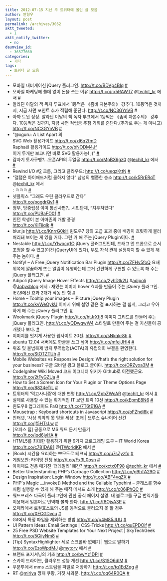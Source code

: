 ```yaml
---
title: 2012-07-15 지난 주 트위터에 올린 글 모음
author: 안형우
layout: post
permalink: /archives/3052
aktt_tweeted:
  - 1
aktt_notify_twitter:
  - no
daumview_id:
  - 36577660
categories:
  - 기타
tags:
  - 트위터 글 모음
---
```

<ul class="aktt_tweet_digest">
  <li>
    모바일 내비게이션 jQuery 플러그인. <a href="http://t.co/BDVp4BIq" rel="nofollow">http://t.co/BDVp4BIq</a> <a href="http://twitter.com/mytory/statuses/222145726606614528" class="aktt_tweet_time">#</a>
  </li>
  <li>
    모바일 마케팅에 쓸데 없이 돈을 쓰는 이유 <a href="http://t.co/rx5RAWT7" rel="nofollow">http://t.co/rx5RAWT7</a> @<a href="http://twitter.com/techit_kr" class="aktt_username">techit_kr</a> 에서 <a href="http://twitter.com/mytory/statuses/222606927119650817" class="aktt_tweet_time">#</a>
  </li>
  <li>
    알라딘 이달의 책 독자 투표에서 1등먹은 《좀비 자본주의》 강추다. 10등먹은 것까지, 지금 사면 포인트 추가 적립해 준단다. <a href="http://t.co/NC3GYnVB" rel="nofollow">http://t.co/NC3GYnVB</a> #
  </li>
  <li>
    아까 트윗 정정. 알라딘 이달의 책 독자 투표에서 1등먹은 《좀비 자본주의》 강추다. 10등먹은 것까지, 지금 사면 적립금 추첨 기회를 준단다.(추가로 주는 게 아니고) <a href="http://t.co/NC3GYnVB" rel="nofollow">http://t.co/NC3GYnVB</a> <a href="http://twitter.com/mytory/statuses/222625159612338177" class="aktt_tweet_time">#</a>
  </li>
  <li>
    "@xguru: A List Apart 의<br /> SVG Web 활용가이드 <a href="http://t.co/xl6q2fmD" rel="nofollow">http://t.co/xl6q2fmD</a><br /> Raphaël 활용가이드 <a href="http://t.co/bNODM4Jf" rel="nofollow">http://t.co/bNODM4Jf</a><br /> 이거 두개만 보고나면 바로 SVG 활용가능! ;)" <a href="http://twitter.com/mytory/statuses/222745839511154690" class="aktt_tweet_time">#</a>
  </li>
  <li>
    갑자기 토사구팽?…오픈API의 두얼굴 <a href="http://t.co/MpBX6gz0" rel="nofollow">http://t.co/MpBX6gz0</a> @<a href="http://twitter.com/techit_kr" class="aktt_username">techit_kr</a> 에서 <a href="http://twitter.com/mytory/statuses/222791741584060416" class="aktt_tweet_time">#</a>
  </li>
  <li>
    Rewind I/O #<a href="http://search.twitter.com/search?q=%232" class="aktt_hashtag">2</a> 크롬, 그리고 클라우드: <a href="http://t.co/ueqzKttN" rel="nofollow">http://t.co/ueqzKttN</a> <a href="http://twitter.com/mytory/statuses/222793727448588288" class="aktt_tweet_time">#</a>
  </li>
  <li>
    “갤탭은 아이패드처럼 쿨하지 않다” 삼성의 뻘쭘한 승소 <a href="http://t.co/k5RrERqT" rel="nofollow">http://t.co/k5RrERqT</a> @<a href="http://twitter.com/techit_kr" class="aktt_username">techit_kr</a> 에서<br /> : ㅋㅋㅋ <a href="http://twitter.com/mytory/statuses/222794380711436288" class="aktt_tweet_time">#</a>
  </li>
  <li>
    넷플릭스 “그래도 우린 클라우드로 간다”<br /> <a href="http://t.co/pogdrQv1" rel="nofollow">http://t.co/pogdrQv1</a> <a href="http://twitter.com/mytory/statuses/222871819793862657" class="aktt_tweet_time">#</a>
  </li>
  <li>
    정부, 망중립성 이미 통신사편?…시민단체, “치우쳐있다”<br /> <a href="http://t.co/PUBaFO01" rel="nofollow">http://t.co/PUBaFO01</a> <a href="http://twitter.com/mytory/statuses/222873086091988993" class="aktt_tweet_time">#</a>
  </li>
  <li>
    인턴 학생이 본 아마존의 개발 풍경<br /> <a href="http://t.co/KlFiiqlk" rel="nofollow">http://t.co/KlFiiqlk</a> <a href="http://twitter.com/mytory/statuses/222874077549965312" class="aktt_tweet_time">#</a>
  </li>
  <li>
    blur.js <a href="http://t.co/KnrrG0kH" rel="nofollow">http://t.co/KnrrG0kH</a> 윈도우7 창의 고급 효과 중에 배경이 흐릿하게 블러처리돼 보이는 게 있을 거다. 그런 거 해 주는 jQuery Plugin이다. <a href="http://twitter.com/mytory/statuses/222945816208343041" class="aktt_tweet_time">#</a>
  </li>
  <li>
    Nestable <a href="http://t.co/YIwocq1O" rel="nofollow">http://t.co/YIwocq1O</a> jQuery 플러그인인데, 드래그 앤 드롭으로 순서 조정을 할 수 있고(이건 jQueryUI에 있다), 부모 자식 관계 설정까지 할 수 있게 해 주는 놈이다. <a href="http://twitter.com/mytory/statuses/222948075369537536" class="aktt_tweet_time">#</a>
  </li>
  <li>
    Notify! &#8211; A Free jQuery Notification Bar Plugin <a href="http://t.co/ZFHv5foQ" rel="nofollow">http://t.co/ZFHv5foQ</a> 요새 위쪽에 깔끔하게 뜨는 알림이 유행하는데 그거 간편하게 구현할 수 있도록 해 주는 jQuery 플러그인. <a href="http://twitter.com/mytory/statuses/222948420187455489" class="aktt_tweet_time">#</a>
  </li>
  <li>
    Adipoli jQuery Image Hover Effects <a href="http://t.co/2yhDtk2U" rel="nofollow">http://t.co/2yhDtk2U</a> #<a href="http://search.twitter.com/search?q=%23adipoli" class="aktt_hashtag">adipoli</a> @<a href="http://twitter.com/Jobysblog" class="aktt_username">Jobysblog</a> 에서 : 재밌는 이미지 hover 효과를 만들어 주는 jQuery 플러그인. IE7,8에선 효과 2개가 작동 안 함 <a href="http://twitter.com/mytory/statuses/222950851029893121" class="aktt_tweet_time">#</a>
  </li>
  <li>
    Home &#8211; Tooltip your images &#8211; iPicture jQuery Plugin <a href="http://t.co/kvWeOykU" rel="nofollow">http://t.co/kvWeOykU</a> 이미지 위에 설명 같은 걸 표시하는 걸 쉽게, 그리고 우아하게 해 주는 jQuery 플러그인. <a href="http://twitter.com/mytory/statuses/222951162440204288" class="aktt_tweet_time">#</a>
  </li>
  <li>
    Wookmark jQuery Plugin <a href="http://t.co/htJrXfj8" rel="nofollow">http://t.co/htJrXfj8</a> 이미지 그리드를 만들어 주는 jQuery 플러그인. <a href="http://t.co/yQDwqwW4" rel="nofollow">http://t.co/yQDwqwW4</a> 스타일로 만들어 주는 걸 자신들이 공개했나 보다. <a href="http://twitter.com/mytory/statuses/222951796077903872" class="aktt_tweet_time">#</a>
  </li>
  <li>
    이미지를 멋지게 사용한 웹사이트 20선. <a href="http://t.co/sNkqkr8h" rel="nofollow">http://t.co/sNkqkr8h</a> <a href="http://twitter.com/mytory/statuses/222953002531692544" class="aktt_tweet_time">#</a>
  </li>
  <li>
    ubuntu 12.04 서버에도 한글을 쓰고 싶어 <a href="http://t.co/mfejJHI4" rel="nofollow">http://t.co/mfejJHI4</a> <a href="http://twitter.com/mytory/statuses/223099691196354560" class="aktt_tweet_time">#</a>
  </li>
  <li>
    위조 및 불법복제 방지 무역협정(ACTA)의 유럽의회 부결을 환영한다. <a href="http://t.co/StOTZTUh" rel="nofollow">http://t.co/StOTZTUh</a> <a href="http://twitter.com/mytory/statuses/223099945803194369" class="aktt_tweet_time">#</a>
  </li>
  <li>
    Mobile Websites vs Responsive Design: What’s the right solution for your business? 구글 모바일 광고 블로그 글이다. <a href="http://t.co/ORZyoa3M" rel="nofollow">http://t.co/ORZyoa3M</a> <a href="http://twitter.com/mytory/statuses/223100581328338944" class="aktt_tweet_time">#</a>
  </li>
  <li>
    CodeIgniter Wiki Moved 코드 이그니터 위키가 Github로 이전했군요. <a href="http://t.co/2tFyGZUa" rel="nofollow">http://t.co/2tFyGZUa</a> <a href="http://twitter.com/mytory/statuses/223100938422992896" class="aktt_tweet_time">#</a>
  </li>
  <li>
    How to Set a Screen Icon for Your Plugin or Theme Options Page <a href="http://t.co/8824eTiL" rel="nofollow">http://t.co/8824eTiL</a> <a href="http://twitter.com/mytory/statuses/223103293709221888" class="aktt_tweet_time">#</a>
  </li>
  <li>
    트위터의 ‘먹고사니즘’에 대한 변명 <a href="http://t.co/ZpbZWcAR" rel="nofollow">http://t.co/ZpbZWcAR</a> @<a href="http://twitter.com/techit_kr" class="aktt_username">techit_kr</a> 에서 <a href="http://twitter.com/mytory/statuses/223250454665113600" class="aktt_tweet_time">#</a>
  </li>
  <li>
    실제로 사용할 수 있는 획기적인 IT 보안 트릭 10선 <a href="http://t.co/kEpmE8N6" rel="nofollow">http://t.co/kEpmE8N6</a> <a href="http://twitter.com/mytory/statuses/223399901118205952" class="aktt_tweet_time">#</a>
  </li>
  <li>
    윈도우8 업그레이드 FaQ <a href="http://t.co/7T6tE1GA" rel="nofollow">http://t.co/7T6tE1GA</a> <a href="http://twitter.com/mytory/statuses/223418781593112577" class="aktt_tweet_time">#</a>
  </li>
  <li>
    Mousetrap : Keyboard shortcuts in Javascript <a href="http://t.co/oFZhdi8k" rel="nofollow">http://t.co/oFZhdi8k</a> <a href="http://twitter.com/mytory/statuses/223475886597488641" class="aktt_tweet_time">#</a>
  </li>
  <li>
    인터넷, ‘사상 최악의 못 믿을 세상’ 초래 | 브루스 슈나이어 신간<br /> <a href="http://t.co/jf5HTsLw" rel="nofollow">http://t.co/jf5HTsLw</a> <a href="http://twitter.com/mytory/statuses/223483497992568832" class="aktt_tweet_time">#</a>
  </li>
  <li>
    [오피스 팁] 공동으로 MS 워드 문서 만들기<br /> <a href="http://t.co/Iod6jyHA" rel="nofollow">http://t.co/Iod6jyHA</a> <a href="http://twitter.com/mytory/statuses/224066195668738048" class="aktt_tweet_time">#</a>
  </li>
  <li>
    HTML5를 최대한 활용하기 위한 9가지 프로그래밍 도구 &#8211; IT World Korea <a href="http://t.co/c781DA81" rel="nofollow">http://t.co/c781DA81</a> @<a href="http://twitter.com/ITWorldKR" class="aktt_username">ITWorldKR</a> 에서 <a href="http://twitter.com/mytory/statuses/224170526598377477" class="aktt_tweet_time">#</a>
  </li>
  <li>
    [Book] 시간을 요리하는 뽀모도로 테크닉 <a href="http://t.co/u7sZyzfo" rel="nofollow">http://t.co/u7sZyzfo</a> <a href="http://twitter.com/mytory/statuses/224274337350418432" class="aktt_tweet_time">#</a>
  </li>
  <li>
    게임보안: 타이밍 전쟁 <a href="http://t.co/Fx3L0osn" rel="nofollow">http://t.co/Fx3L0osn</a> <a href="http://twitter.com/mytory/statuses/224277251406045184" class="aktt_tweet_time">#</a>
  </li>
  <li>
    아이패드 전용 매거진 ‘더데일리’ 폐간? <a href="http://t.co/xctx0F98" rel="nofollow">http://t.co/xctx0F98</a> @<a href="http://twitter.com/techit_kr" class="aktt_username">techit_kr</a> 에서 <a href="http://twitter.com/mytory/statuses/224283271775793152" class="aktt_tweet_time">#</a>
  </li>
  <li>
    Better Understanding PHP’s Garbage Collection <a href="http://t.co/g9hTA29O" rel="nofollow">http://t.co/g9hTA29O</a> <a href="http://twitter.com/mytory/statuses/224286653701820418" class="aktt_tweet_time">#</a>
  </li>
  <li>
    Design Inspiration: Login Window <a href="http://t.co/ABF4vqZX" rel="nofollow">http://t.co/ABF4vqZX</a> <a href="http://twitter.com/mytory/statuses/224287055700701184" class="aktt_tweet_time">#</a>
  </li>
  <li>
    PHP's Magic __invoke() Method and the Callable Typehint &#8211; 클래스를 함수처럼 실행할 수 있게 해 주는 매직 메서드 소개 <a href="http://t.co/c06jPhQC" rel="nofollow">http://t.co/c06jPhQC</a> <a href="http://twitter.com/mytory/statuses/224289061861462016" class="aktt_tweet_time">#</a>
  </li>
  <li>
    워드프레스 다국어 플러그인에 관한 공식 페이지 설명. 내 블로그를 구글 번역기를 이용해서 일본어로 번역해 볼까 한다. <a href="http://codex.wordpress.org/ko:Multilingual_WordPress" rel="nofollow">http://t.co/f8OjsA3P</a> <a href="http://twitter.com/mytory/statuses/224291365973016578" class="aktt_tweet_time">#</a>
  </li>
  <li>
    오페라에서 로컬호스트의 JS를 동적으로 불러오지 못 할 경우 <a href="http://t.co/XECGDvcu" rel="nofollow">http://t.co/XECGDvcu</a> <a href="http://twitter.com/mytory/statuses/224299359544672258" class="aktt_tweet_time">#</a>
  </li>
  <li>
    Git에서 특정 파일을 제외하는 방법 <a href="http://t.co/p4M85JUU" rel="nofollow">http://t.co/p4M85JUU</a> <a href="http://twitter.com/mytory/statuses/224299591267401728" class="aktt_tweet_time">#</a>
  </li>
  <li>
    UI Pattern Ideas: Email Settings | CSS-Tricks <a href="http://t.co/quEPDOif" rel="nofollow">http://t.co/quEPDOif</a> <a href="http://twitter.com/mytory/statuses/224321167559888896" class="aktt_tweet_time">#</a>
  </li>
  <li>
    25 Free PSD Website Templates for Your Next Project | SkyTechGeek <a href="http://t.co/5GiiyNm8" rel="nofollow">http://t.co/5GiiyNm8</a> <a href="http://twitter.com/mytory/statuses/224321323097264128" class="aktt_tweet_time">#</a>
  </li>
  <li>
    [Tip] SyntaxHighlighter 세로 스크롤바 없애기 | 웹으로 말하기 <a href="http://t.co/EzoWpdMJ" rel="nofollow">http://t.co/EzoWpdMJ</a> @<a href="http://twitter.com/mytory" class="aktt_username">mytory</a> 에서 <a href="http://twitter.com/mytory/statuses/224398039589203969" class="aktt_tweet_time">#</a>
  </li>
  <li>
    브랜드 포지셔닝의 기초 <a href="http://t.co/bwYz1DPl" rel="nofollow">http://t.co/bwYz1DPl</a> <a href="http://twitter.com/mytory/statuses/224485119409405953" class="aktt_tweet_time">#</a>
  </li>
  <li>
    스카이 드라이브, 클라우드 성능 개선 <a href="http://t.co/S1SO6dIM" rel="nofollow">http://t.co/S1SO6dIM</a> <a href="http://twitter.com/mytory/statuses/224486653744513024" class="aktt_tweet_time">#</a>
  </li>
  <li>
    우분투에서 mms 스트림을 파일로 저장하기 <a href="http://t.co/tq1EdZqg" rel="nofollow">http://t.co/tq1EdZqg</a> <a href="http://twitter.com/mytory/statuses/224493639223615488" class="aktt_tweet_time">#</a>
  </li>
  <li>
    RT @<a href="http://twitter.com/miriya" class="aktt_username">miriya</a> 깡패 쿠팡, 거짓 사과문. <a href="http://t.co/oq64R0QA" rel="nofollow">http://t.co/oq64R0QA</a> <a href="http://twitter.com/mytory/statuses/224500290626387968" class="aktt_tweet_time">#</a>
  </li>
</ul>